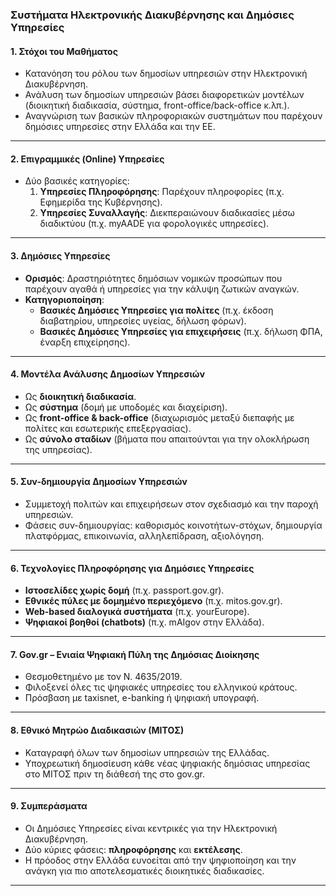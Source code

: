 ### **Συστήματα Ηλεκτρονικής Διακυβέρνησης και Δημόσιες Υπηρεσίες**  

#### **1. Στόχοι του Μαθήματος**
- Κατανόηση του ρόλου των δημοσίων υπηρεσιών στην Ηλεκτρονική Διακυβέρνηση.
- Ανάλυση των δημοσίων υπηρεσιών βάσει διαφορετικών μοντέλων (διοικητική διαδικασία, σύστημα, front-office/back-office κ.λπ.).
- Αναγνώριση των βασικών πληροφοριακών συστημάτων που παρέχουν δημόσιες υπηρεσίες στην Ελλάδα και την ΕΕ.

---

#### **2. Επιγραμμικές (Online) Υπηρεσίες**
- Δύο βασικές κατηγορίες:
  1. **Υπηρεσίες Πληροφόρησης**: Παρέχουν πληροφορίες (π.χ. Εφημερίδα της Κυβέρνησης).
  2. **Υπηρεσίες Συναλλαγής**: Διεκπεραιώνουν διαδικασίες μέσω διαδικτύου (π.χ. myAADE για φορολογικές υπηρεσίες).

---

#### **3. Δημόσιες Υπηρεσίες**
- **Ορισμός**: Δραστηριότητες δημόσιων νομικών προσώπων που παρέχουν αγαθά ή υπηρεσίες για την κάλυψη ζωτικών αναγκών.
- **Κατηγοριοποίηση**:
  - **Βασικές Δημόσιες Υπηρεσίες για πολίτες** (π.χ. έκδοση διαβατηρίου, υπηρεσίες υγείας, δήλωση φόρων).
  - **Βασικές Δημόσιες Υπηρεσίες για επιχειρήσεις** (π.χ. δήλωση ΦΠΑ, έναρξη επιχείρησης).

---

#### **4. Μοντέλα Ανάλυσης Δημοσίων Υπηρεσιών**
- Ως **διοικητική διαδικασία**.
- Ως **σύστημα** (δομή με υποδομές και διαχείριση).
- Ως **front-office & back-office** (διαχωρισμός μεταξύ διεπαφής με πολίτες και εσωτερικής επεξεργασίας).
- Ως **σύνολο σταδίων** (βήματα που απαιτούνται για την ολοκλήρωση της υπηρεσίας).

---

#### **5. Συν-δημιουργία Δημοσίων Υπηρεσιών**
- Συμμετοχή πολιτών και επιχειρήσεων στον σχεδιασμό και την παροχή υπηρεσιών.
- Φάσεις συν-δημιουργίας: καθορισμός κοινοτήτων-στόχων, δημιουργία πλατφόρμας, επικοινωνία, αλληλεπίδραση, αξιολόγηση.

---

#### **6. Τεχνολογίες Πληροφόρησης για Δημόσιες Υπηρεσίες**
- **Ιστοσελίδες χωρίς δομή** (π.χ. passport.gov.gr).
- **Εθνικές πύλες με δομημένο περιεχόμενο** (π.χ. mitos.gov.gr).
- **Web-based διαλογικά συστήματα** (π.χ. yourEurope).
- **Ψηφιακοί βοηθοί (chatbots)** (π.χ. mAIgov στην Ελλάδα).

---

#### **7. Gov.gr – Ενιαία Ψηφιακή Πύλη της Δημόσιας Διοίκησης**
- Θεσμοθετημένο με τον Ν. 4635/2019.
- Φιλοξενεί όλες τις ψηφιακές υπηρεσίες του ελληνικού κράτους.
- Πρόσβαση με taxisnet, e-banking ή ψηφιακή υπογραφή.

---

#### **8. Εθνικό Μητρώο Διαδικασιών (ΜΙΤΟΣ)**
- Καταγραφή όλων των δημοσίων υπηρεσιών της Ελλάδας.
- Υποχρεωτική δημοσίευση κάθε νέας ψηφιακής δημόσιας υπηρεσίας στο ΜΙΤΟΣ πριν τη διάθεσή της στο gov.gr.

---

#### **9. Συμπεράσματα**
- Οι Δημόσιες Υπηρεσίες είναι κεντρικές για την Ηλεκτρονική Διακυβέρνηση.
- Δύο κύριες φάσεις: **πληροφόρησης** και **εκτέλεσης**.
- Η πρόοδος στην Ελλάδα ευνοείται από την ψηφιοποίηση και την ανάγκη για πιο αποτελεσματικές διοικητικές διαδικασίες.

---  
